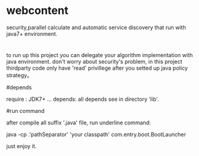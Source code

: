 # webcontent
security,parallel calculate and automatic service discovery that run with java7+ environment.
#
to run up this project you can delegate your algorithm implementation with java environment.
don't worry about security's problem, in this project thirdparty code only have 'read' privillege 
after you setted up java policy strategy。


#depends

require : JDK7+ ...
depends: 
all depends see in directory 'lib'.

#run command

after compile all suffix '.java' file, run underline command:
 
 java -cp .'pathSeparator' 'your classpath' com.entry.boot.BootLauncher

just enjoy it.
